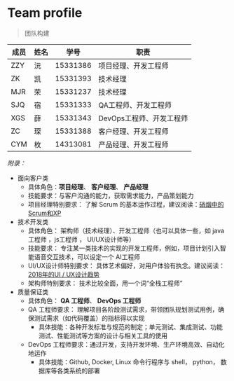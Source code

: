 # Team profile

> 团队构建

| 成员   | 姓名   | 学号       | 职责              |
| ---- | ---- | -------- | --------------- |
| ZZY  | 沅  | 15331386 | 项目经理、开发工程师      |
| ZK   | 凯   | 15331393 | 技术经理            |
| MJR  | 荣  | 15331237 | 技术经理            |
| SJQ  | 宿  | 15331333 | QA工程师、开发工程师     |
| XGS  | 薛  | 15331343 | DevOps工程师、开发工程师 |
| ZC   | 琛   | 15331388 | 客户经理、开发工程师      |
| CYM  | 枚  | 14313081 | 产品经理、开发工程师      |



*附录：*

- 面向客户类
  - 具体角色：**项目经理**、 **客户经理**、 **产品经理**
  - 技能要求：与客户沟通的能力，获取需求能力，产品策划能力
  - 项目经理特别要求： 了解 Scrum 的基本运作过程，建议阅读：[硝烟中的Scrum和XP](http://www.infoq.com/cn/minibooks/scrum-xp-from-the-trenches)
- 技术开发类
  - 具体角色： 架构师（技术经理）、开发工程师（也可以具体一些，如 java工程师 ，js工程师 ， UI/UX设计师等）
  - 技能要求： 专注某一类技术的实现的开发工程师，例如，项目计划引入智能语音交互技术，可以设定一个 AI工程师
  - UI/UX设计师特别要求： 具体艺术偏好，对用户体验有执念。建议阅读：[2018年的UI / UX设计趋势](http://www.uisdc.com/ui-ux-design-trend-2018)
  - 架构师特别要求： 技术比较全面，用一个词“全栈工程师”
- 质量保证类
  - 具体角色： **QA 工程师**、 **DevOps 工程师**
  - QA 工程师要求： 理解项目各阶段测试需求，带领团队规划测试用例，确保测试需求（如代码覆盖）的指标得以实现
    - 具体技能：各种开发标准与规范的制定；单元测试、集成测试、功能测试、性能测试等方案的设计与相关工具的使用
  - DevOps 工程师要求：通过开发，支持开发环境、生产环境高效、自动化地运作
    - 具体技能：Github, Docker, Linux 命令行程序与 shell， python， 数据库等各类系统的部署
